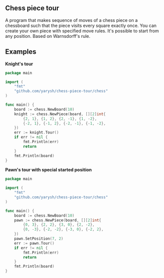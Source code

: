 ## Chess piece tour

A program that makes sequence of moves of a chess piece on a chessboard such that the piece visits every square exactly once.
You can create your own piece with specified move rules. It's possible to start from any position.
Based on Warnsdorff's rule.

## Examples

**Knight's tour**
```go
package main

import (
	"fmt"
	"github.com/yarysh/chess-piece-tour/chess"
)

func main() {
	board := chess.NewBoard(10)
	knight := chess.NewPiece(board, [][2]int{
		{2, 1}, {1, 2}, {2, -1}, {1, -2},
		{-2, 1}, {-1, 2}, {-2, -1}, {-1, -2},
	})
	err := knight.Tour()
	if err != nil {
		fmt.Println(err)
		return
	}
	fmt.Println(board)
}
```

**Pawn's tour with special started position**
```go
package main

import (
	"fmt"
	"github.com/yarysh/chess-piece-tour/chess"
)

func main() {
	board := chess.NewBoard(10)
	pawn := chess.NewPiece(board, [][2]int{
		{0, 3}, {2, 2}, {3, 0}, {2, -2},
		{0, -3}, {-2, -2}, {-3, 0}, {-2, 2},
	})
	pawn.SetPosition(7, 2)
	err := pawn.Tour()
	if err != nil {
		fmt.Println(err)
		return
	}
	fmt.Println(board)
}
```

